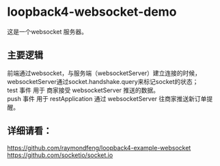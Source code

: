 # loopback4-websocket-demo

这是一个websocket 服务器。


## 主要逻辑
前端通过websocket，与服务端（websocketServer）建立连接的时候，websocketServer通过socket.handshake.query来标记socket的状态；<br/>
test 事件 用于 商家接受 websocketServer 推送的数据。<br/>
push 事件 用于 restApplication 通过 websocketServer 往商家推送新订单提醒。 <br/>



## 详细请看：

https://github.com/raymondfeng/loopback4-example-websocket <br/>
https://github.com/socketio/socket.io <br/>
